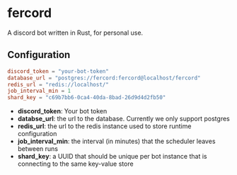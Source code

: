 # fercord
A discord bot written in Rust, for personal use.

## Configuration

```toml
discord_token = "your-bot-token"
database_url = "postgres://fercord:fercord@localhost/fercord"
redis_url = "redis://localhost/"
job_interval_min = 1
shard_key = "c69b7bb6-0ca4-40da-8bad-26d9d4d2fb50"
```

* **discord_token**: Your bot token
* **databse_url**: the url to the database. Currently we only support postgres
* **redis_url**: the url to the redis instance used to store runtime configuration
* **job_interval_min**: the interval (in minutes) that the scheduler leaves between runs
* **shard_key**: a UUID that should be unique per bot instance that is connecting to the same key-value store